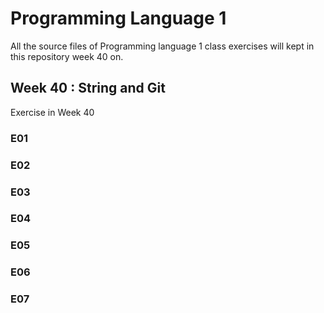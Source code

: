 # Programming Language 1

All the source files of Programming language 1 class exercises will kept in this repository week 40 on.

## Week 40 : String and Git

Exercise in Week 40

### E01

### E02

### E03

### E04

### E05

### E06

### E07
